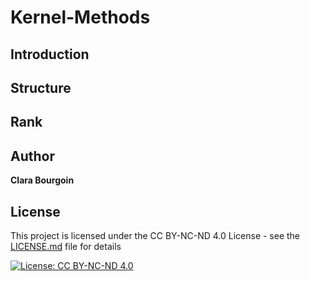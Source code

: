 # Kernel-Methods

## Introduction

## Structure

## Rank

## Author
**Clara Bourgoin**

## License
This project is licensed under the CC BY-NC-ND 4.0 License - see the [LICENSE.md](LICENSE.md) file for details

[![License: CC BY-NC-ND 4.0](https://img.shields.io/badge/License-CC%20BY--NC--ND%204.0-lightgrey.svg)](https://creativecommons.org/licenses/by-nc-nd/4.0/)
